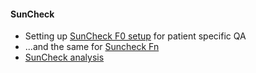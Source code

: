 #### SunCheck

- Setting up [SunCheck F0 setup](./SunCheck%20F0%20setup.md) for patient specific QA
- ...and the same for [Suncheck Fn](./SunCheck_Fraction_n_setup.md)
- [SunCheck analysis](./SunCheckAnalysis.md)
